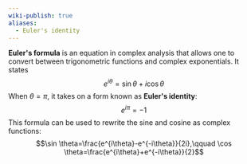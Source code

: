 ```yaml
---
wiki-publish: true
aliases:
  - Euler's identity
---
```

**Euler's formula** is an equation in complex analysis that allows one to convert between trigonometric functions and complex exponentials. It states
$$e^{i\theta}=\sin \theta+i\cos \theta$$
When $\theta=\pi$, it takes on a form known as **Euler's identity**:
$$e^{i\pi}=-1$$
This formula can be used to rewrite the sine and cosine as complex functions:
$$\sin \theta=\frac{e^{i\theta}-e^{-i\theta}}{2i},\qquad \cos \theta=\frac{e^{i\theta}+e^{-i\theta}}{2}$$
